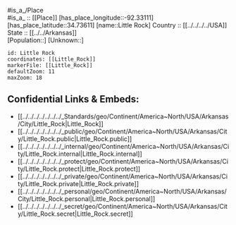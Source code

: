 ﻿---
location: [34.73611,-92.33111] 
mapzoom: [7,12] 
mapmarker: city 
type: City
tags:
- geo/City


SpocWebEntityId: 36078
isDeleted: false
confidential: public

---
#is_a_/Place  
#is_a_ :: [[Place]] 
[has_place_longitude::-92.33111] 
[has_place_latitude::34.73611] 
[name::Little Rock] 
Country :: [[../../../../USA]]  
State :: [[../../Arkansas]]  
[Population::] 
[Unknown::] 


```leaflet
id: Little Rock
coordinates: [[Little_Rock]] 
markerFile: [[Little_Rock]] 
defaultZoom: 11 
maxZoom: 18
```


## Confidential Links & Embeds: 
- [[../../../../../../../_Standards/geo/Continent/America~North/USA/Arkansas/City/Little_Rock|Little_Rock]] 
- [[../../../../../../../_public/geo/Continent/America~North/USA/Arkansas/City/Little_Rock.public|Little_Rock.public]] 
- [[../../../../../../../_internal/geo/Continent/America~North/USA/Arkansas/City/Little_Rock.internal|Little_Rock.internal]] 
- [[../../../../../../../_protect/geo/Continent/America~North/USA/Arkansas/City/Little_Rock.protect|Little_Rock.protect]] 
- [[../../../../../../../_private/geo/Continent/America~North/USA/Arkansas/City/Little_Rock.private|Little_Rock.private]] 
- [[../../../../../../../_personal/geo/Continent/America~North/USA/Arkansas/City/Little_Rock.personal|Little_Rock.personal]] 
- [[../../../../../../../_secret/geo/Continent/America~North/USA/Arkansas/City/Little_Rock.secret|Little_Rock.secret]] 
